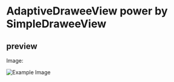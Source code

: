 # AdaptiveDraweeView power by SimpleDraweeView

## preview

Image:

![Example Image](/doc/demo.gif?raw=true)